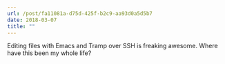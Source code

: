 ```yaml
---
url: /post/fa11081a-d75d-425f-b2c9-aa93d0a5d5b7
date: 2018-03-07
title: ""
---
```




Editing files with Emacs and Tramp over SSH is freaking awesome. Where have this been my whole life?
